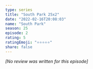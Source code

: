 ```yaml
---
type: series
title: "South Park 25x2"
date: "2022-02-16T20:08:03"
name: "South Park"
season: 25
episode: 2
rating: 5
ratingEmoji: "⭐️⭐️⭐️⭐️⭐️"
share: false
---
```


_[No review was written for this episode]_
